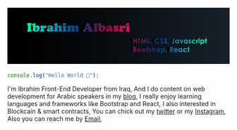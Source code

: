 ![Front End Developer](https://github.com/albasry/albasry/blob/main/Header%2012%20My%20Blog.jpg)

```javascript
console.log("Hello World 👋");
```
I'm Ibrahim Front-End Developer from Iraq, And I do content on web development for Arabic speakers in my [blog](https://ibrahimalbasri.blogspot.com/), I really enjoy learning languages and frameworks like Bootstrap and React, I also interested in Blockcain & smart contracts, You can chick out my [twitter](https://twitter.com/ibrahimalbasry) or my [Instagram](https://www.instagram.com/ibrahimalbasri/), Also you can reach me by [Email](albsree@gmail.com),


<!-- 👋 Hi, I’m @albasry
- 👀 I’m interested in Web Development
- 🌱 I’m currently learning Python
- 💞️ I’m looking to collaborate on Fornt-End Dev
- 📫 How to reach me albsree@gmail.com -->

<!---
albasry/albasry is a ✨ special ✨ repository because its `README.md` (this file) appears on your GitHub profile.
You can click the Preview link to take a look at your changes.
--->
